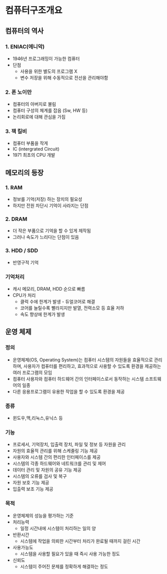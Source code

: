 # 컴퓨터구조개요
## 컴퓨터의 역사
### 1. ENIAC(에니악)
- 1946년 프로그래밍이 가능한 컴퓨터
- 단점
    - 사용을 위한 별도의 프로그램 X
    - 변수 저장을 위해 수동적으로 전선을 관리해야함

### 2. 폰 노이만
- 컴퓨터의 아버지로 불림
- 컴퓨터 구성의 체계를 잡음 (Sw, HW 등)
- 논리회로에 대해 관심을 가짐

### 3. 잭 킬비
- 컴퓨터 부품을 작게
- IC (intergrated Circuit)
- 1971 최초의 CPU 개발

## 메모리의 등장
### 1. RAM
- 정보를 기억(저장) 하는 장치의 필요성
- 하지만 전원 차단시 기억이 사라지는 단점

### 2. DRAM
- 더 작은 부품으로 기억을 할 수 있게 제작됨
- 그러나 속도가 느리다는 단점이 있음

### 3. HDD / SDD
- 반영구적 기억

### 기억처리
- 캐시 메모리, DRAM, HDD 순으로 빠름
- CPU가 처리
    - 클럭 수에 한계가 발생 - 듀얼코어로 해결
    - 코어를 늘릴수록 빨라지지만 발열, 전력소모 등 효율 저하
    - 속도 향상에 한계가 발생

## 운영 체제
### 정의
- 운영체제(OS, Operating System)는 컴퓨터 시스템의 자원들을 효율적으로 관리하며, 사용자가 컴퓨터를 편리하고, 효과적으로 사용할 수 있도록 환경을 제공하는 여러 프로그램의 모임
- 컴퓨터 사용자와 컴퓨터 하드웨어 간의 인터페이스로서 동작하는 시스템 소프트웨어의 일종
- 다른 응용프로그램이 유용한 작업을 할 수 있도록 환경을 제공

### 종류
- 윈도우,맥,리눅스,유닉스 등

### 기능
- 프로세서, 기억장치, 입출력 장치, 파일 및 정보 등 자원을 관리
- 자원의 효율적 관리를 위해 스케줄링 기능 제공
- 사용자와 시스템 간의 편리한 인터페이스를 제공
- 시스템의 각종 하드웨어와 네트워크를 관리 및 제어
- 데이터 관리 및 자원의 공유 기능 제공
- 시스템의 오류를 검사 및 복구
- 자원 보호 기능 제공
- 입출력 보조 기능 제공

### 목적
- 운영체제의 성능을 평가하는 기준
- 처리능력
    - 일정 시간내에 시스템이 처리하는 일의 양
- 반환시간
    - 시스템에 작업을 의뢰한 시간부터 처리가 완료될 때까지 걸린 시간
- 사용가능도
    - 시스템을 사용할 필요가 있을 때 즉시 사용 가능한 정도
- 신뢰도
    - 시스템이 주어진 문제를 정확하게 해결하는 정도


